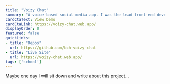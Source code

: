 ```yaml
---
title: "Voizy Chat"
summary: "A voice-based social media app. I was the lead front-end developer in a team of 3."
cardCtaText: View Demo
cardCtaLink: https://voizy-chat.web.app/
displayOrder: 0
featured: false
quickLinks:
- title: "Repos"
  url: https://github.com/bch-voizy-chat
- title: "Live Site"
  url: https://voizy-chat.web.app/
tags: ['school']
---
```

Maybe one day I will sit down and write about this project...
